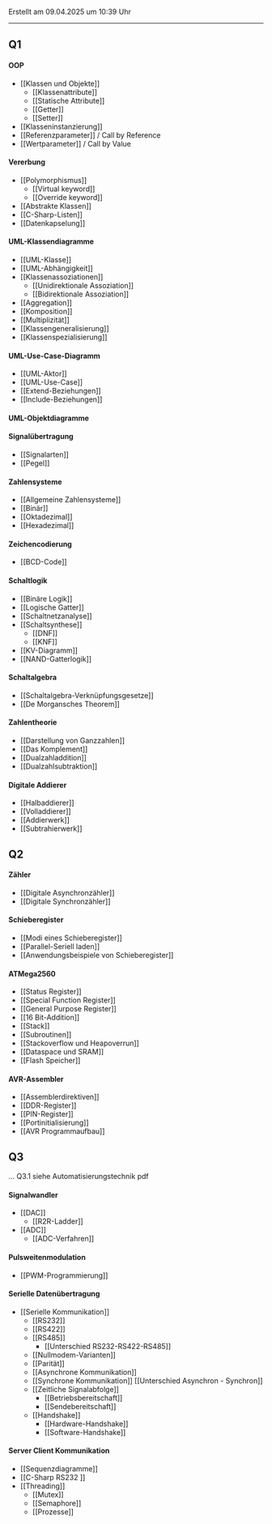 Erstellt am 09.04.2025 um 10:39 Uhr

---

## Q1

#### OOP
- [[Klassen und Objekte]]
	- [[Klassenattribute]]
	- [[Statische Attribute]]
	- [[Getter]]
	- [[Setter]]
- [[Klasseninstanzierung]]
- [[Referenzparameter]] / Call by Reference
- [[Wertparameter]] / Call by Value

#### Vererbung
- [[Polymorphismus]]
	- [[Virtual keyword]]
	- [[Override keyword]]
- [[Abstrakte Klassen]]
- [[C-Sharp-Listen]]
- [[Datenkapselung]]

#### UML-Klassendiagramme
- [[UML-Klasse]]
- [[UML-Abhängigkeit]]
- [[Klassenassoziationen]]
	- [[Unidirektionale Assoziation]]
	- [[Bidirektionale Assoziation]]
- [[Aggregation]]
- [[Komposition]]
- [[Multiplizität]]
- [[Klassengeneralisierung]]
- [[Klassenspezialisierung]]

#### UML-Use-Case-Diagramm
- [[UML-Aktor]]
- [[UML-Use-Case]]
- [[Extend-Beziehungen]]
- [[Include-Beziehungen]]

#### UML-Objektdiagramme

#### Signalübertragung
- [[Signalarten]]
- [[Pegel]]

#### Zahlensysteme
- [[Allgemeine Zahlensysteme]]
- [[Binär]]
- [[Oktadezimal]]
- [[Hexadezimal]]

#### Zeichencodierung
- [[BCD-Code]]

#### Schaltlogik
- [[Binäre Logik]]
- [[Logische Gatter]]
- [[Schaltnetzanalyse]]
- [[Schaltsynthese]]
	- [[DNF]]
	- [[KNF]]
- [[KV-Diagramm]]
- [[NAND-Gatterlogik]]

#### Schaltalgebra
- [[Schaltalgebra-Verknüpfungsgesetze]]
- [[De Morgansches Theorem]]

#### Zahlentheorie
- [[Darstellung von Ganzzahlen]]
- [[Das Komplement]]
- [[Dualzahladdition]]
- [[Dualzahlsubtraktion]]

#### Digitale Addierer
- [[Halbaddierer]]
- [[Volladdierer]]
- [[Addierwerk]]
- [[Subtrahierwerk]]

## Q2

#### Zähler
- [[Digitale Asynchronzähler]]
- [[Digitale Synchronzähler]]

#### Schieberegister
- [[Modi eines Schieberegister]]
- [[Parallel-Seriell laden]]
- [[Anwendungsbeispiele von Schieberegister]]

#### ATMega2560
- [[Status Register]]
- [[Special Function Register]]
- [[General Purpose Register]]
- [[16 Bit-Addition]]
- [[Stack]]
- [[Subroutinen]]
- [[Stackoverflow und Heapoverrun]]
- [[Dataspace und SRAM]]
- [[Flash Speicher]]

#### AVR-Assembler
- [[Assemblerdirektiven]]
- [[DDR-Register]]
- [[PIN-Register]]
- [[Portinitialisierung]]
- [[AVR Programmaufbau]]

## Q3

... Q3.1 siehe Automatisierungstechnik pdf
#### Signalwandler
- [[DAC]]
	- [[R2R-Ladder]]
- [[ADC]]
	- [[ADC-Verfahren]]

#### Pulsweitenmodulation 
- [[PWM-Programmierung]]

#### Serielle Datenübertragung
- [[Serielle Kommunikation]]
	- [[RS232]]
	 - [[RS422]]
	 - [[RS485]]
		 - [[Unterschied RS232-RS422-RS485]]
	 - [[Nullmodem-Varianten]]
	- [[Parität]]
	- [[Asynchrone Kommunikation]]
	- [[Synchrone Kommunikation]]
	[[Unterschied Asynchron - Synchron]]
	- [[Zeitliche Signalabfolge]]
		- [[Betriebsbereitschaft]]
		- [[Sendebereitschaft]]
	- [[Handshake]]
		- [[Hardware-Handshake]]
		 - [[Software-Handshake]]

#### Server Client Kommunikation
- [[Sequenzdiagramme]]
- [[C-Sharp RS232 ]]
- [[Threading]]
	- [[Mutex]]
	- [[Semaphore]]
	- [[Prozesse]]

